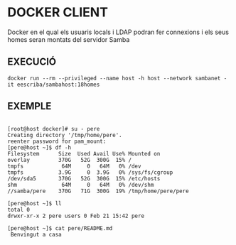 # DOCKER CLIENT

Docker en el qual els usuaris locals i LDAP podran fer connexions i els seus homes seran montats del servidor Samba

## EXECUCIÓ

```
docker run --rm --privileged --name host -h host --network sambanet -it eescriba/sambahost:18homes

```

## EXEMPLE

```

[root@host docker]# su - pere
Creating directory '/tmp/home/pere'.
reenter password for pam_mount:
[pere@host ~]$ df -h
Filesystem      Size  Used Avail Use% Mounted on
overlay         370G   52G  300G  15% /
tmpfs            64M     0   64M   0% /dev
tmpfs           3.9G     0  3.9G   0% /sys/fs/cgroup
/dev/sda5       370G   52G  300G  15% /etc/hosts
shm              64M     0   64M   0% /dev/shm
//samba/pere    370G   71G  300G  19% /tmp/home/pere/pere

[pere@host ~]$ ll
total 0
drwxr-xr-x 2 pere users 0 Feb 21 15:42 pere

[pere@host ~]$ cat pere/README.md 
 Benvingut a casa 

```
